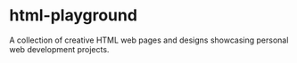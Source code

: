 # html-playground
A collection of creative HTML web pages and designs showcasing personal web development projects.
